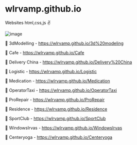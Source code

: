 # wlrvamp.github.io
Websites html,css,js ✌️

![image](https://user-images.githubusercontent.com/114379657/233645577-5931bec6-d5b5-4479-bf49-5c99d41ebb29.png)

👀 3dModelling - https://wlrvamp.github.io/3d%20modeling

👀 Cafe - https://wlrvamp.github.io/Cafe

👀 Delivery China - https://wlrvamp.github.io/Delivery%20China

👀 Logistic - https://wlrvamp.github.io/Logistic

👀 Medication - https://wlrvamp.github.io/Medication

👀 OperatorTaxi - https://wlrvamp.github.io/OperatorTaxi

👀 ProRepair - https://wlrvamp.github.io/ProRepair

👀 Residence - https://wlrvamp.github.io/Residence

👀 SportClub - https://wlrvamp.github.io/SportClub

👀 WindowsIrvas - https://wlrvamp.github.io/WindowsIrvas

👀 Centeryoga - https://wlrvamp.github.io/Centeryoga


